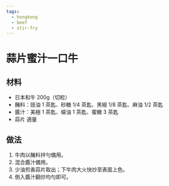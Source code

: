 ```yaml
---
tags:
  - hongkong
  - beef
  - stir-fry
---
```


# 蒜片蜜汁一口牛

## 材料
- 日本和牛 200g（切粒）
- 醃料：豉油 1 茶匙、砂糖 1/4 茶匙、黑椒 1/8 茶匙、麻油 1/2 茶匙
- 醬汁：美極 1 茶匙、蠔油 1 茶匙、蜜糖 3 茶匙
- 蒜片 適量

## 做法
1. 牛肉以醃料拌勻備用。
2. 混合醬汁備用。
3. 少油煎香蒜片取出；下牛肉大火快炒至表面上色。
4. 倒入醬汁翻炒均勻即可。
